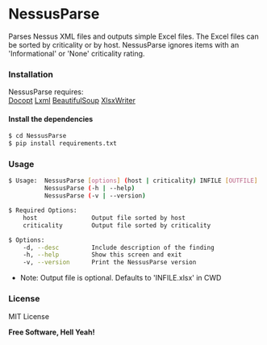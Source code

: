 # NessusParse
Parses Nessus XML files and outputs simple Excel files.
The Excel files can be sorted by criticality or by host.
NessusParse ignores items with an 'Informational' or 'None' criticality rating.

### Installation

NessusParse requires:  
  [Docopt](http://docopt.org/)
  [Lxml](https://lxml.de/)
  [BeautifulSoup](https://pypi.org/project/beautifulsoup4/)
  [XlsxWriter](https://xlsxwriter.readthedocs.io/)

#### Install the dependencies

```sh
$ cd NessusParse
$ pip install requirements.txt
```

### Usage

```sh
$ Usage:  NessusParse [options] (host | criticality) INFILE [OUTFILE]
          NessusParse (-h | --help)
          NessusParse (-v | --version)

$ Required Options:
    host               Output file sorted by host
    criticality        Output file sorted by criticality

$ Options:
    -d, --desc         Include description of the finding
    -h, --help         Show this screen and exit
    -v, --version      Print the NessusParse version
```
* Note: Output file is optional. Defaults to 'INFILE.xlsx' in CWD

### License

MIT License

**Free Software, Hell Yeah!**
